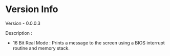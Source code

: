 # Version Info

Version - 0.0.0.3

Description :

* 16 Bit Real Mode :
Prints a message to the screen using a BIOS interrupt routine and memory stack.